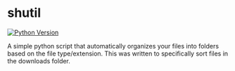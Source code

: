 # shutil
[![Python Version](https://img.shields.io/badge/python-green.svg)](https://python.org)

A simple python script that automatically organizes your files into folders based on the file type/extension. This was written to specifically sort files in the downloads folder.
